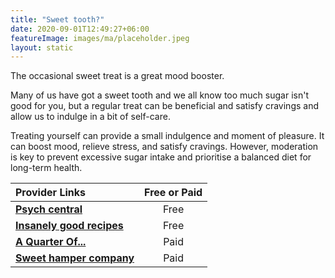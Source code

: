 ```yaml
---
title: "Sweet tooth?"
date: 2020-09-01T12:49:27+06:00
featureImage: images/ma/placeholder.jpeg
layout: static
---
```


The occasional sweet treat is a great mood booster.

Many of us have got a sweet tooth and we all know too much sugar isn't good for you, but a regular treat can be beneficial and satisfy cravings and allow us to indulge in a bit of self-care. 

Treating yourself can provide a small indulgence and moment of pleasure. It can boost mood, relieve stress, and satisfy cravings. However, moderation is key to prevent excessive sugar intake and prioritise a balanced diet for long-term health.

| Provider Links      | Free or Paid  |  
| :-----------          | :--------------:      |  
| [**Psych central**](https://psychcentral.com/blog/psychology-rewarding-yourself-with-treats#2) | Free | 
| [**Insanely good recipes**](https://insanelygoodrecipes.com/homemade-candy-bars/) | Free | 
| [**A Quarter Of...**](https://www.awin1.com/cread.php?awinmid=978&awinaffid=1198638&ued=https%3A%2F%2Fwww.aquarterof.co.uk) | Paid | 
| [**Sweet hamper company**](https://www.sweethampercompany.co.uk/) | Paid | 
  

<br/><br/>






